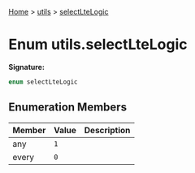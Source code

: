 [Home](../../../index.md) &gt; [utils](../../utils.md) &gt; [selectLteLogic](./selectltelogic.md)

# Enum utils.selectLteLogic

<b>Signature:</b>

```typescript
enum selectLteLogic 
```

## Enumeration Members

|  Member | Value | Description |
|  --- | --- | --- |
|  any | `1` |  |
|  every | `0` |  |

